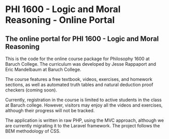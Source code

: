<h1>PHI 1600 - Logic and Moral Reasoning - Online Portal</h2>

<h2>The online portal for PHI 1600 - Logic and Moral Reasoning</h2>

This is the code for the online course package for Philosophy 1600 at Baruch College. The curriculum was developed by Jesse Rappaport and Eric Mandelbaum at Baruch College.

The course features a free textbook, videos, exercises, and homework sections, as well as automated truth tables and natural deduction proof checkers (coming soon).

Currently, registration in the course is limited to active students in the class at Baruch college. However, visitors may enjoy all the videos and exercises, although their progress will not be tracked.

The application is written in raw PHP, using the MVC approach, although we are currently migrating it to the Laravel framework. The project follows the BEM methodology of CSS.
